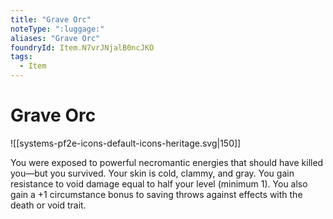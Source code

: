 ```yaml
---
title: "Grave Orc"
noteType: ":luggage:"
aliases: "Grave Orc"
foundryId: Item.N7vrJNjalB0ncJKO
tags:
  - Item
---
```


# Grave Orc
![[systems-pf2e-icons-default-icons-heritage.svg|150]]

You were exposed to powerful necromantic energies that should have killed you—but you survived. Your skin is cold, clammy, and gray. You gain resistance to void damage equal to half your level (minimum 1). You also gain a +1 circumstance bonus to saving throws against effects with the death or void trait.
